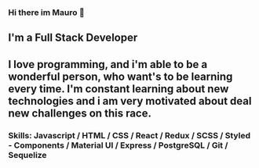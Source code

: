 ### Hi there im Mauro  👋
## I'm a Full Stack Developer
## I love programming, and i'm able to be a wonderful person, who want's to be learning every time. I'm constant learning about new technologies and i am very motivated about deal new challenges on this race.

### Skills: Javascript / HTML / CSS / React / Redux / SCSS / Styled - Components / Material UI / Express / PostgreSQL / Git / Sequelize
<!--
**stringedcat/stringedcat** is a ✨ _special_ ✨ repository because its `README.md` (this file) appears on your GitHub profile.

Here are some ideas to get you started:

- 🔭 I’m currently working on ...
- 🌱 I’m currently learning ...
- 👯 I’m looking to collaborate on ...
- 🤔 I’m looking for help with ...
- 💬 Ask me about ...
- 📫 How to reach me: ...
- 😄 Pronouns: ...
- ⚡ Fun fact: ...
-->
